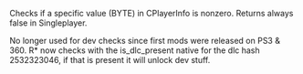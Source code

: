 Checks if a specific value (BYTE) in CPlayerInfo is nonzero.
Returns always false in Singleplayer.

No longer used for dev checks since first mods were released on PS3 & 360.
R* now checks with the is_dlc_present native for the dlc hash 2532323046,
if that is present it will unlock dev stuff.